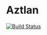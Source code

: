 # Aztlan

[![Build Status](https://github.com/DanielEnriquezReyes/Aztlan.jl/actions/workflows/CI.yml/badge.svg?branch=master)](https://github.com/DanielEnriquezReyes/Aztlan.jl/actions/workflows/CI.yml?query=branch%3Amaster)
